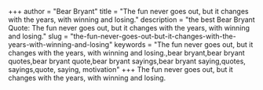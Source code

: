 +++
author = "Bear Bryant"
title = "The fun never goes out, but it changes with the years, with winning and losing."
description = "the best Bear Bryant Quote: The fun never goes out, but it changes with the years, with winning and losing."
slug = "the-fun-never-goes-out-but-it-changes-with-the-years-with-winning-and-losing"
keywords = "The fun never goes out, but it changes with the years, with winning and losing.,bear bryant,bear bryant quotes,bear bryant quote,bear bryant sayings,bear bryant saying,quotes, sayings,quote, saying, motivation"
+++
The fun never goes out, but it changes with the years, with winning and losing.
